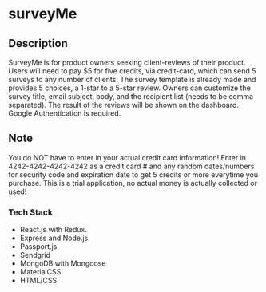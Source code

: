 # surveyMe

## Description
SurveyMe is for product owners seeking client-reviews of their product. Users will need to pay $5 for five credits, via credit-card, which can send 5 surveys to any number of clients. The survey template is already made and provides 5 choices, a 1-star to a 5-star review. Owners can customize the survey title, email subject, body, and the recipient list (needs to be comma separated). The result of the reviews will be shown on the dashboard. Google Authentication is required. 

## Note
You do NOT have to enter in your actual credit card information! Enter in 4242-4242-4242-4242 as a credit card # and any random dates/numbers for security code and expiration date to get 5 credits or more everytime you purchase. This is a trial application, no actual money is actually collected or used!

### Tech Stack
- React.js with Redux.
- Express and Node.js
- Passport.js
- Sendgrid
- MongoDB with Mongoose
- MaterialCSS
- HTML/CSS

